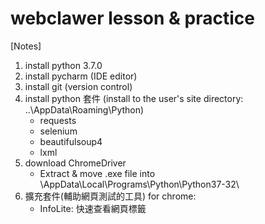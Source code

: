 # webclawer lesson & practice
[Notes]
1. install python 3.7.0
2. install pycharm  (IDE editor)
3. install git (version control)
4. install python 套件 (install to the user's site directory: ..\AppData\Roaming\Python)
   - requests
   - selenium
   - beautifulsoup4
   - lxml
5. download ChromeDriver
   - Extract & move .exe file into \AppData\Local\Programs\Python\Python37-32\
6. 擴充套件(輔助網頁測試的工具) for chrome:
   - InfoLite: 快速查看網頁標籤
   
